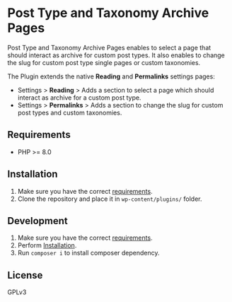 # Post Type and Taxonomy Archive Pages

Post Type and Taxonomy Archive Pages enables to select a page that should interact as archive for custom post types. It also enables to change the slug for custom post type single pages or custom taxonomies.

The Plugin extends the native **Reading** and **Permalinks** settings pages:

* Settings > **Reading** > Adds a section to select a page which should interact as archive for a custom post type.
* Settings > **Permalinks** > Adds a section to change the slug for custom post types and custom taxonomies.

## Requirements

* PHP >= 8.0

## Installation

1. Make sure you have the correct [requirements](#requirements).
2. Clone the repository and place it in `wp-content/plugins/` folder.

## Development

1. Make sure you have the correct [requirements](#requirements).
2. Perform [Installation](#installation).
3. Run `composer i` to install composer dependency.

## License

GPLv3
